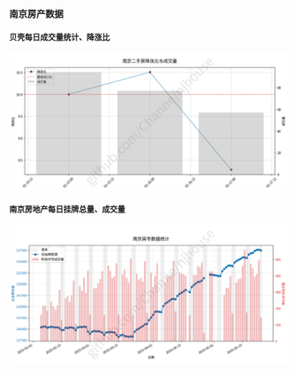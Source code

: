 ### 南京房产数据

#### 贝壳每日成交量统计、降涨比
![plot_njhouse_bk_daily](./house_scripts/plot_pngs/plot_njhouse_bk_daily_20250525_033037.png)

#### 南京房地产每日挂牌总量、成交量
![plot_njhouse_total_listings](./house_scripts/plot_pngs/plot_njhouse_total_listings_20250525_033035.png)
